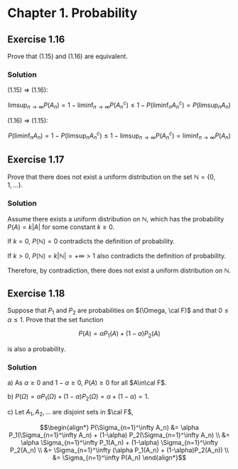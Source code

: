 # Chapter 1. Probability

## Exercise 1.16
Prove that (1.15) and (1.16) are equivalent.

### Solution

(1.15) $\Rightarrow$ (1.16):

$$ \limsup_{n\to\infty}P(A_n) = 1 - \liminf_{n\to\infty}P(A_n^c) \leq 1 - P(\liminf_n A_n^c) = P(\limsup_n A_n) $$

(1.16) $\Rightarrow$ (1.15):

$$ P(\liminf_n A_n) = 1 - P(\limsup_n A_n^c) \leq 1 - \limsup_{n\to\infty}P(A_n^c) = \liminf_{n\to\infty}P(A_n) $$


## Exercise 1.17
Prove that there does not exist a uniform distribution on the set $\mathbb{N}=\lbrace 0, 1, \ldots \rbrace$.

### Solution

Assume there exists a uniform distribution on $\mathbb{N}$, which has the probability $P(A) = k|A|$ for some constant $k \geq 0$.

If $k=0$, $P(\mathbb{N})=0$ contradicts the definition of probability.

If $k>0$, $P(\mathbb{N}) = k|\mathbb{N}| = +\infty > 1$ also contradicts the definition of probability.

Therefore, by contradiction, there does not exist a uniform distribution on $\mathbb{N}$.


## Exercise 1.18
Suppose that $P_1$ and $P_2$ are probabilities on $(\Omega, \cal F)$ and that $0\leq \alpha\leq 1$. Prove that the set function

$$ P(A) = \alpha P_1(A) + (1-\alpha)P_2(A) $$

is also a probability.

### Solution

a) As $\alpha\geq 0$ and $1-\alpha\geq 0$, $P(A)\geq 0$ for all $A\in\cal F$.

b) $P(\Omega) = \alpha P_1(\Omega) + (1-\alpha) P_2(\Omega) = \alpha + (1-\alpha) = 1$.

c) Let $A_1, A_2,\ldots$ are disjoint sets in $\cal F$,

$$\begin{align*}
P(\Sigma_{n=1}^\infty A_n) &= \alpha P_1(\Sigma_{n=1}^\infty A_n) + (1-\alpha) P_2(\Sigma_{n=1}^\infty A_n) \\
  &= \alpha \Sigma_{n=1}^\infty P_1(A_n) + (1-\alpha) \Sigma_{n=1}^\infty P_2(A_n) \\
  &= \Sigma_{n=1}^\infty (\alpha P_1(A_n) + (1-\alpha)P_2(A_n)) \\
  &= \Sigma_{n=1}^\infty P(A_n)
\end{align*}$$

